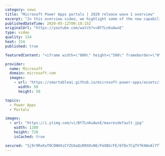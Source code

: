 ```yaml
---
category: news
title: "Microsoft Power Apps portals | 2020 release wave 1 overview"
excerpt: "In this overview video, we highlight some of the new capabilities included in the latest update to Microsoft Power Apps portals.     Here are the capabilities covered:   •    Power BI integration, so you can quickly add Power BI reports, tables, and dashboards to your portals without coding.  •    Themes"
publishedDateTime: 2020-05-12T00:10:15Z
originalUrl: "https://youtube.com/watch?v=Bf7Ln6uAwxE"
type: video
quality: 154
heat: 154
published: true

featuredContent: "<iframe width=\"800\" height=\"500\" frameborder=\"0\" src=\"https://www.youtube.com/embed/Bf7Ln6uAwxE\" allow=\"accelerometer; autoplay; encrypted-media; gyroscope; picture-in-picture\" allowfullscreen></iframe>"

provider:
  name: Microsoft
  domain: microsoft.com
  images:
    - url: "https://smartableai.github.io/microsoft-power-apps/assets/images/organizations/microsoft.com-50x50.jpg"
      width: 50
      height: 50

topics:
  - Power Apps
  - Portals

images:
  - url: "https://i.ytimg.com/vi/Bf7Ln6uAwxE/maxresdefault.jpg"
    width: 1280
    height: 720
    isCached: true

secured: "Sj9r9RxKuT0C0NHXzCYZU4aQzRRXOvN8/FmXBGrFE/6fQx7CqTVfK4WxAlYTliyokYGeieicg4wZIDfkC76IXNN/0Iz5vLAYnykXI7z0Ym/MWZZ5oWdnkcXOzDgIjHZw8u+XRKo76T0RtOWGpTwK4jRplriFJ6Ys/qDwGCxGIyKlmpPbILkdTxgHISEDFv3q7J1I/zbbdHPcWOsYHGk+y+pSU2Rp4ScwKXpv9ZLw/euX4iuSshkcQSNzmRzGIJqTE+k00eY968+VhuDy5V4QzJkEjg0eAlz5MiRMVh1X1vn87VDAHnVX1FKwG4HlnBASAIqcpokeyFgGARdz7L5ft1C+jxd5jFKhGiHTuAk46LhleJDB30bN1FSDCduj5349ZoyjWNuAX8AbnTFwUzN99xgcQNzNW2egpsDsWyvHTRfRqfhwkbu3Vi9mgyKTfa9k;IEmYEH+DkEWOl8cVQP6oig=="
---
```


